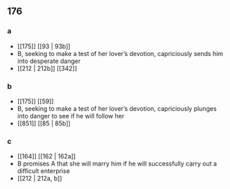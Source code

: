 ## 176
### a
- [[175]] [[93 | 93b]] 
- B, seeking to make a test of her lover’s devotion, capriciously sends him into desperate danger
- [[212 | 212b]] [[342]] 

### b
- [[175]] [[59]] 
- B, seeking to make a test of her lover’s devotion, capriciously plunges into danger to see if he will follow her
- [[851]] [[85 | 85b]] 

### c
- [[164]] [[162 | 162a]] 
- B promises A that she will marry him if he will successfully carry out a difficult enterprise
- [[212 | 212a, b]] 


